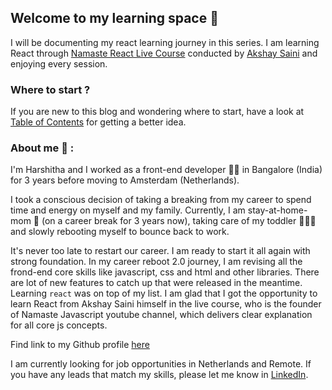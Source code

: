 ## Welcome to my learning space 👋

I will be documenting my react learning journey in this series. I am learning React through [Namaste React Live Course](https://learn.namastedev.com/) conducted by [Akshay Saini](https://www.linkedin.com/in/akshaymarch7/) and enjoying every session. 

### Where to start ?
If you are new to this blog and wondering where to start, have a look at [Table of Contents](https://github.com/Learn-React-With-Harshi/table-of-contents) for getting a better idea.

### About me :pray: :

I'm Harshitha and I worked as a front-end developer :woman_technologist: in Bangalore (India) for 3 years before moving to Amsterdam (Netherlands). 

I took a conscious decision of taking a breaking from my career to spend time and energy on myself and my family. Currently, I am stay-at-home-mom :breast_feeding: (on a career break for 3 years now), taking care of my toddler :family_man_woman_girl: and slowly rebooting myself to bounce back to work.

It's never too late to restart our career. I am ready to start it all again with strong foundation. In my career reboot 2.0 journey, I am revising all the frond-end core skills like javascript, css and html and other libraries. There are lot of new features to catch up that were released in the meantime. Learning `react` was on top of my list. I am glad that I got the opportunity to learn React from Akshay Saini himself in the live course, who is the founder of Namaste Javascript youtube channel, which delivers clear explanation for all core js concepts. 

Find link to my Github profile [here](https://github.com/HarshithaSolai) 

I am currently looking for job opportunities in Netherlands and Remote. If you have any leads that match my skills, please let me know in [LinkedIn](https://www.linkedin.com/in/harshitha-sv/).

